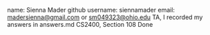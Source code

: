name: Sienna Mader
github username: siennamader
email: madersienna@gmail.com or sm049323@ohio.edu
TA, I recorded my answers in answers.md
CS2400, Section 108
Done
